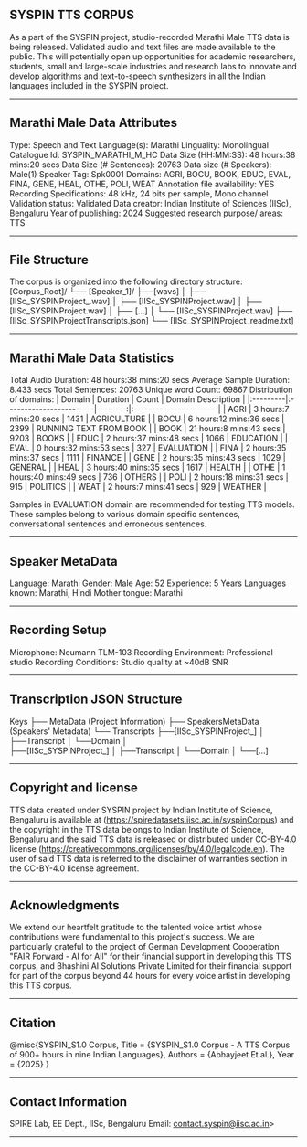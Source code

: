 ## SYSPIN TTS CORPUS

As a part of the SYSPIN project, studio-recorded Marathi Male TTS data is being released.
Validated audio and text files are made available to the public. This will potentially open up
opportunities for academic researchers, students, small and large-scale industries and research
labs to innovate and develop algorithms and text-to-speech synthesizers in all the Indian languages
included in the SYSPIN project.

---

## Marathi Male Data Attributes

Type: Speech and Text
Language(s): Marathi
Linguality: Monolingual
Catalogue Id: SYSPIN_MARATHI_M_HC
Data Size (HH:MM:SS): 48 hours:38 mins:20 secs
Data Size (# Sentences): 20763
Data size (# Speakers): Male(1)
Speaker Tag: Spk0001
Domains: AGRI, BOCU, BOOK, EDUC, EVAL, FINA, GENE, HEAL, OTHE, POLI, WEAT
Annotation file availability: YES
Recording Specifications: 48 kHz, 24 bits per sample, Mono channel
Validation status: Validated
Data creator: Indian Institute of Sciences (IISc), Bengaluru
Year of publishing: 2024
Suggested research purpose/ areas: TTS

---

## File Structure

The corpus is organized into the following directory structure:
[Corpus_Root]/
└── [Speaker_1]/
      ├──[wavs]
      │    ├── [IISc_SYSPINProject_<languageTag><genderTag><domainTag><uniqueID>.wav]
      │    ├── [IISc_SYSPINProject<languageTag><genderTag><domainTag><uniqueID>.wav]
      │    ├── [IISc_SYSPINProject<languageTag><genderTag><domainTag><uniqueID>.wav]
      │    ├── [...]
      │    └── [IISc_SYSPINProject<languageTag><genderTag><domainTag><uniqueID>.wav]
      ├── [IISc_SYSPINProject<languageTag><genderTag><speakerTag><qualityCheckTag>Transcripts.json]
      └── [IISc_SYSPINProject<languageTag><genderTag><speakerTag><qualityCheckTag>_readme.txt]

---

## Marathi Male Data Statistics

Total Audio Duration:    48 hours:38 mins:20 secs
Average Sample Duration: 8.433 secs
Total Sentences:         20763
Unique word Count:       69867
Distribution of domains:
| Domain   | Duration                |   Count | Domain Description     |
|:---------|:------------------------|--------:|:-----------------------|
| AGRI     | 3 hours:7 mins:20 secs  |    1431 | AGRICULTURE            |
| BOCU     | 6 hours:12 mins:36 secs |    2399 | RUNNING TEXT FROM BOOK |
| BOOK     | 21 hours:8 mins:43 secs |    9203 | BOOKS                  |
| EDUC     | 2 hours:37 mins:48 secs |    1066 | EDUCATION              |
| EVAL     | 0 hours:32 mins:53 secs |    327  | EVALUATION             |
| FINA     | 2 hours:35 mins:37 secs |    1111 | FINANCE                |
| GENE     | 2 hours:35 mins:43 secs |    1029 | GENERAL                |
| HEAL     | 3 hours:40 mins:35 secs |    1617 | HEALTH                 |
| OTHE     | 1 hours:40 mins:49 secs |    736  | OTHERS                 |
| POLI     | 2 hours:18 mins:31 secs |    915  | POLITICS               |
| WEAT     | 2 hours:7 mins:41 secs  |    929  | WEATHER                |

Samples in EVALUATION domain are recommended for testing TTS models. These samples belong to
various domain specific sentences, conversational sentences and erroneous sentences.

---

## Speaker MetaData

Language: Marathi
Gender: Male
Age: 52
Experience: 5 Years
Languages known: Marathi, Hindi
Mother tongue: Marathi

---

## Recording Setup

Microphone: Neumann TLM-103
Recording Environment: Professional studio
Recording Conditions: Studio quality at ~40dB SNR

---

## Transcription JSON Structure

Keys
├── MetaData (Project Information)
├── SpeakersMetaData (Speakers' Metadata)
└── Transcripts
        ├──[IISc_SYSPINProject_<languageTag><genderTag><domainTag><uniqueID>]
        │ 			├──Transcript
        │ 			└──Domain
        │ 		
        ├──[IISc_SYSPINProject<languageTag><genderTag><domainTag>_<uniqueID>]
        │ 			├──Transcript
        │ 			└──Domain
        │
        └──[...]

---

## Copyright and license

TTS data created under SYSPIN project by Indian Institute of Science, Bengaluru is available
at (https://spiredatasets.iisc.ac.in/syspinCorpus) and the copyright in the TTS data belongs to
Indian Institute of Science, Bengaluru and the said TTS data is released or distributed under
CC-BY-4.0 license (https://creativecommons.org/licenses/by/4.0/legalcode.en). The user of
said TTS data is referred to the disclaimer of warranties section in the CC-BY-4.0 license
agreement.

---

## Acknowledgments

We extend our heartfelt gratitude to the talented voice artist whose contributions were
fundamental to this project's success.
We are particularly grateful to the project of German Development Cooperation "FAIR Forward - AI
for All" for their financial support in developing this TTS corpus, and Bhashini AI Solutions 
Private Limited for their financial support for part of the corpus beyond 44 hours for every 
voice artist in developing this TTS corpus.

---

## Citation

@misc{SYSPIN_S1.0 Corpus,
     	Title = {SYSPIN_S1.0 Corpus - A TTS Corpus of 900+ hours in nine Indian Languages},
     	Authors = {Abhayjeet Et al.},
     	Year = {2025}
}

---

## Contact Information

SPIRE Lab, EE Dept., IISc, Bengaluru
Email: contact.syspin@iisc.ac.in>

---
